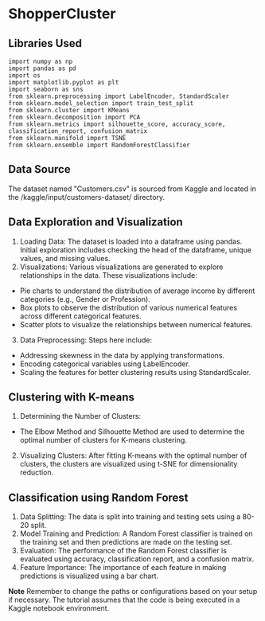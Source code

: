 # ShopperCluster

## Libraries Used
```
import numpy as np
import pandas as pd
import os
import matplotlib.pyplot as plt
import seaborn as sns
from sklearn.preprocessing import LabelEncoder, StandardScaler
from sklearn.model_selection import train_test_split
from sklearn.cluster import KMeans
from sklearn.decomposition import PCA
from sklearn.metrics import silhouette_score, accuracy_score, classification_report, confusion_matrix
from sklearn.manifold import TSNE
from sklearn.ensemble import RandomForestClassifier
```
## Data Source
The dataset named "Customers.csv" is sourced from Kaggle and located in the /kaggle/input/customers-dataset/ directory.

## Data Exploration and Visualization
1. Loading Data: The dataset is loaded into a dataframe using pandas. Initial exploration includes checking the head of the dataframe, unique values, and missing values.
2. Visualizations: Various visualizations are generated to explore relationships in the data. These visualizations include:
* Pie charts to understand the distribution of average income by different categories (e.g., Gender or Profession).
* Box plots to observe the distribution of various numerical features across different categorical features.
* Scatter plots to visualize the relationships between numerical features.
3. Data Preprocessing: Steps here include:
* Addressing skewness in the data by applying transformations.
* Encoding categorical variables using LabelEncoder.
* Scaling the features for better clustering results using StandardScaler.

## Clustering with K-means
1. Determining the Number of Clusters:
* The Elbow Method and Silhouette Method are used to determine the optimal number of clusters for K-means clustering.
2. Visualizing Clusters: After fitting K-means with the optimal number of clusters, the clusters are visualized using t-SNE for dimensionality reduction.

## Classification using Random Forest
1. Data Splitting: The data is split into training and testing sets using a 80-20 split.
2. Model Training and Prediction: A Random Forest classifier is trained on the training set and then predictions are made on the testing set.
3. Evaluation: The performance of the Random Forest classifier is evaluated using accuracy, classification report, and a confusion matrix.
4. Feature Importance: The importance of each feature in making predictions is visualized using a bar chart.

**Note**
Remember to change the paths or configurations based on your setup if necessary. The tutorial assumes that the code is being executed in a Kaggle notebook environment.
